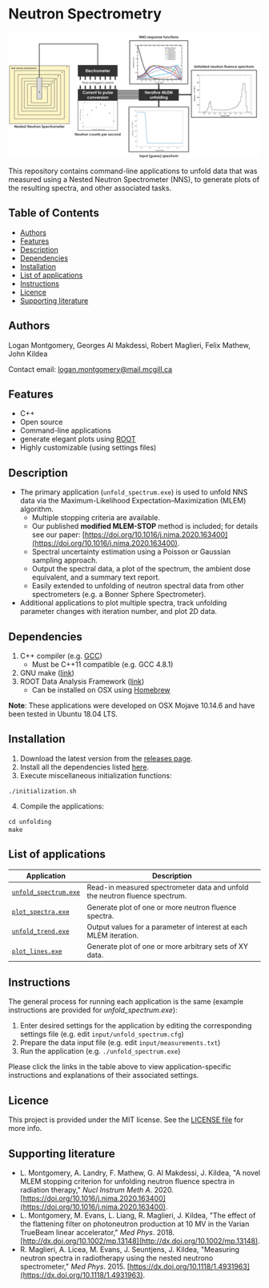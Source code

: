 # Neutron Spectrometry

![Logo](https://github.com/McGillMedPhys/Neutron-Spectrometry/blob/master/repository_logo_figure.png)

This repository contains command-line applications to unfold data that was measured using a Nested Neutron Spectrometer (NNS), to generate plots of the resulting spectra, and other associated tasks.
<!-- Further details and instructions for running each application available [here](unfolding/instructions/). -->

## Table of Contents

* [Authors](#authors)
* [Features](#features)
* [Description](#description)
* [Dependencies](#dependencies)
* [Installation](#installation)
* [List of applications](#list-of-applications)
* [Instructions](#instructions)
* [Licence](#licence)
* [Supporting literature](#supporting-literature)

## Authors

Logan Montgomery, Georges Al Makdessi, Robert Maglieri, Felix Mathew, John Kildea

Contact email: logan.montgomery@mail.mcgill.ca

## Features

* C++
* Open source
* Command-line applications
* generate elegant plots using [ROOT](https://root.cern.ch)
* Highly customizable (using settings files)

## Description

* The primary application (`unfold_spectrum.exe`) is used to unfold NNS data via the Maximum-Likelihood Expectation&ndash;Maximization (MLEM) algorithm.
    * Multiple stopping criteria are available.
    * Our published **modified MLEM-STOP** method is included; for details see our paper: [https://doi.org/10.1016/j.nima.2020.163400](https://doi.org/10.1016/j.nima.2020.163400).
    * Spectral uncertainty estimation using a Poisson or Gaussian sampling approach.
    * Output the spectral data, a plot of the spectrum, the ambient dose equivalent, and a summary text report.
    * Easily extended to unfolding of neutron spectral data from other spectrometers (e.g. a Bonner Sphere Spectrometer).
* Additional applications to plot multiple spectra, track unfolding parameter changes with iteration number, and plot 2D data.

## Dependencies

1. C++ compiler (e.g. [GCC](https://gcc.gnu.org/))
    * Must be C++11 compatible (e.g. GCC 4.8.1)
2. GNU make ([link](gnu.org/software/make/))
3. ROOT Data Analysis Framework ([link](https://root.cern.ch/))
    * Can be installed on OSX using [Homebrew](https://brew.sh/)

**Note**: These applications were developed on OSX Mojave 10.14.6 and have been tested in Ubuntu 18.04 LTS.

## Installation

1. Download the latest version from the [releases page](https://github.com/McGillMedPhys/Neutron-Spectrometry/releases).
2. Install all the dependencies listed [here](unfolding/dependencies.txt).
3. Execute miscellaneous initialization functions:
```
./initialization.sh
``` 
4. Compile the applications:
```
cd unfolding
make
```

## List of applications

| Application | Description |
| ----------- | ----------- |
| [`unfold_spectrum.exe`](unfolding/instructions/instructions_unfold_spectrum.md) | Read-in measured spectrometer data and unfold the neutron fluence spectrum. |
| [`plot_spectra.exe`](unfolding/instructions/instructions_plot_spectra.md) | Generate plot of one or more neutron fluence spectra. |
| [`unfold_trend.exe`](unfolding/instructions/instructions_unfold_trend.md) | Output values for a parameter of interest at each MLEM iteration. |
| [`plot_lines.exe`](unfolding/instructions/instructions_plot_lines.md) | Generate plot of one or more arbitrary sets of XY data. |

## Instructions

The general process for running each application is the same (example instructions are provided for *unfold_spectrum.exe*):

<!-- 1. Compile the applications: `make` -->
1. Enter desired settings for the application by editing the corresponding settings file (e.g. edit `input/unfold_spectrum.cfg`)
2. Prepare the data input file (e.g. edit `input/measurements.txt`)
3. Run the application (e.g. `./unfold_spectrum.exe`)

Please click the links in the table above to view application-specific instructions and explanations of their associated settings.

## Licence

This project is provided under the MIT license. See the [LICENSE file](LICENSE) for more info.

## Supporting literature

* L. Montgomery, A. Landry, F. Mathew, G. Al Makdessi, J. Kildea, "A novel MLEM stopping criterion for unfolding neutron fluence spectra in radiation therapy," *Nucl Instrum Meth A*. 2020. [https://doi.org/10.1016/j.nima.2020.163400](https://doi.org/10.1016/j.nima.2020.163400).
* L. Montgomery, M. Evans, L. Liang, R. Maglieri, J. Kildea, "The effect of the flattening filter on photoneutron production at 10 MV in the Varian TrueBeam linear accelerator," *Med Phys*. 2018. [http://dx.doi.org/10.1002/mp.13148](http://dx.doi.org/10.1002/mp.13148).
* R. Maglieri, A. Licea, M. Evans, J. Seuntjens, J. Kildea, "Measuring neutron spectra in radiotherapy using the nested neutrono spectrometer," *Med Phys*. 2015. [https://dx.doi.org/10.1118/1.4931963](https://dx.doi.org/10.1118/1.4931963).
